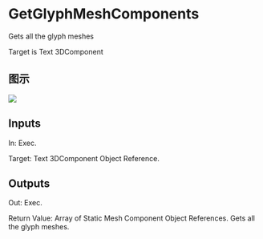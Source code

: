 # GetGlyphMeshComponents

Gets all the glyph meshes

Target is Text 3DComponent

## 图示

![]($-20221218-20350912.png)

## Inputs

In: Exec.

Target: Text 3DComponent Object Reference.  

## Outputs

Out: Exec.

Return Value: Array of Static Mesh Component Object References. Gets all the glyph meshes.

